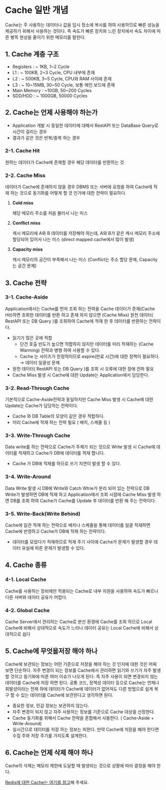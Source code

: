 # Cache 일반 개념

Cache는 주 사용하는 데이터나 값을 임시 장소에 복사를 하여 사용하므로 빠른 성능을 제공하기 위해서 사용하는 것이다. 즉 속도가 빠른 장치와 느린 장치에서 속도 차이에 따른 병목 현상을 줄이기 위한 메모리를 말한다.

## 1.    Cache 계층 구조

* Registers : \~ 1KB, 1\~2 Cycle
* L1 : \~ 100KB, 2\~3 Cycle, CPU 내부에 존재
* L2 : \~ 500KB, 3\~5 Cycle, CPU와 RAM 사이에 존재
* L3 : \~ 10\~15MB, 30\~50 Cycle, 보통 메인  보드에 존재&#x20;
* Main Memory : \~10GB, 50\~200 Cycles
* SDD/HDD : \~ 1000GB, 50000 Cycles

## 2. Cache는 언제 사용해야 하는가

* Application 개발 시 동일한 데이터에 대해서 RestAPI 또는 DataBase Query로 시간이 걸리는 경우
* 결과가 같은 것은 반복/중복 하는 경우

### 2-1. Cache Hit&#x20;

원하는 데이터가 Cache에 존재할 경우 해당 데이터를 반환하는 것

### 2-2. Cache Miss

데이터가 Cache에 존재하지 않을 경우 DBMS 또는 서버에 요청을 하여 Cache에 적재 하는 것으로 동기화를 어떻게 할 것 인가에 대한 전략이 필요하다.

1.  **Cold miss**

    해당 메모리 주소를 처음 불러서 나는 미스
2.  **Conflict miss**

    캐시 메모리에 A와 B 데이터를 저장해야 하는데, A와 B가 같은 캐시 메모리 주소에 할당되어 있어서 나는 미스 (direct mapped cache에서 많이 발생)
3.  **Capacity miss**

    캐시 메모리의 공간이 부족해서 나는 미스 (Conflict는 주소 할당 문제, Capacity는 공간 문제)

## 3. Cache 전략

### 3-1. Cache-Aside

Application에서는 Cache를 먼저 조회 하는 전략을 Cache 데이터가 존재(Cache Hit)하면 조회한 데이터를 반환 하고 존재 하지 않으면 (Cache Miss) 원천 데이터( RestAPI 또는 DB Query )를 조회하여 Cache에 적재 한 후 데이터를 반환하는 전략이다.

* 읽기가 많은 곳에 적합
  * 단건 호출 빈도가 높으면 적합하지 않지만 데이터를 미리 적재하는 (Cache Warming) 전략과 병행 하여 사용할 수 있다.
  * Cache 는 사이즈가 한정적이므로 expire(만료 시간)에 대한 정책이 필요하다. → 데이터 일괄성 문제&#x20;
* 원천 데이터( RestAPI 또는 DB Query )를 조회  시 오류에 대한 장애 전파 필요
* Cache Miss 발생 시 Cache에 대한 Update는 Application에서 담당한다.

### 3-2. Read-Through Cache

기본적으로 Cache-Aside전략과 동일하지만 Cache Miss 발생 시 Cache에 대한 Update는 Cache가 담당하는 전략이다.

* Cache 와 DB Table의 모양이 같은 경우 적합하다.
* 미리 Cache에 적재 하는 전략 필요 ( 배치, 스케줄 등 )

### 3-3. Write-Through Cache

Data write를 하는 전략으로  Cache가 주체가 되는 것으로 Write 발생 시 Cache에 데이터를 적재하고 Cache가 DB에 데이터를 적재 합니다.

* Cache 가 DB에 적재를 하므로 쓰기  지연이 발생 할 수 있다.

### 3-4. Write-Around

Data Write 발생 시 DB에 Write와 Catch Wtrie가 분리 되어 있는 전략으로 DB Write가 발생하면 DB에 적재 하고 Application에서 조회 시점에  Cache Miss 발생 하면 DB를 조회 하여 Cache가 Cache를 Update 후 데이터를 반환 해 주는 전략이다.

### 3-5. Write-Back(Write Behind)

Cache에 일관 적재 하는 전략으로 배치나 스케줄을 통해 데이터를 일괄 적재하면 Cache에 반영하고 Cache가 DB에 적재 하는 전략이다.

* 데이터를 모았다가 적재하므로 적재 주기 사이에 Cache가 문제가 발생할 경우 데이터 유실에 따른 문제가 발생할 수 있다.

## 4. Cache 종류

### 4-1. Local Cache

Cache를 사용하는 장비에만 적용되는 Cache로 내부 자원을 사용하여 속도가 빠르나 다른 서버와 데이터 공유가 어렵다.

### 4-2. Global Cache

Cache Server에서 관리하는 Cache로 분산 환경에 Cache를 조회 하므로 Local Cache에 비해서 상대적으로 속도가 느리나 데이터 공유는 Local Cache에 비해서 상대적으로 쉽다

## 5. Cache에 무엇을저장 해야 하나

Cache에 보관되는 정보는 어떤 기준으로 저장을 해야 하는 것 인지에 대한 것은 어찌 보면 단순하다. 자주 변경이 되는 정보를 Cache에서 관리하면 읽기와 쓰기가 자주 발생 할 것이고 동기화에 따른 여러 이슈가 나오게 된다. 즉 자주 사용이 되면 변경되지 않는 데이터를 Cache에 저장 하면 된다. 공통 코드, 정책성 데이터 등으로 Cache는 언제나 휘발성이라는 전제  하에 데이터가 Cache에 데이터가 없어져도 다른 방법으로 쉽게 복구 할 수 있는 데이터를 Cache에 보관한다고 생각하면 된다.

* 중요한 정보, 민감 정보는 보관하지 않는다.
* 자주 변경이 되지 않고 자주 사용하는 정보를 기준으로 Cache 대상을 선정한다.
* Cache 동기화를 위해서 Cache 전략을 혼합해서 사용한다. ( Cache-Aside + Write-Around)
* 실시간으로 데이터를 저장 하는 정보는 피한다. 만약  Cache에  저장을 해야 한다면 수집 주와 저장 주기를 가지도록 설계한다.

## 6. Cache는 언제 삭제 해야 하나

Cache의 삭제는 메모리 제한에 도달할 때 발생되는 것으로 상황에 따라 결정을 해야 한다.&#x20;





[Redis에 대한 Cache는 여기를 참고](https://hyomee.gitbook.io/develop/db/redis)해 주세요.
